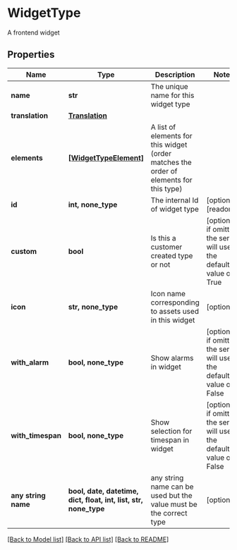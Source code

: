 # WidgetType

A frontend widget

## Properties
Name | Type | Description | Notes
------------ | ------------- | ------------- | -------------
**name** | **str** | The unique name for this widget type | 
**translation** | [**Translation**](Translation.md) |  | 
**elements** | [**[WidgetTypeElement]**](WidgetTypeElement.md) | A list of elements for this widget (order matches the order of elements for this type) | 
**id** | **int, none_type** | The internal Id of widget type | [optional] [readonly] 
**custom** | **bool** | Is this a customer created type or not | [optional]  if omitted the server will use the default value of True
**icon** | **str, none_type** | Icon name corresponding to assets used in this widget | [optional] 
**with_alarm** | **bool, none_type** | Show alarms in widget | [optional]  if omitted the server will use the default value of False
**with_timespan** | **bool, none_type** | Show selection for timespan in widget | [optional]  if omitted the server will use the default value of False
**any string name** | **bool, date, datetime, dict, float, int, list, str, none_type** | any string name can be used but the value must be the correct type | [optional]

[[Back to Model list]](../README.md#documentation-for-models) [[Back to API list]](../README.md#documentation-for-api-endpoints) [[Back to README]](../README.md)



